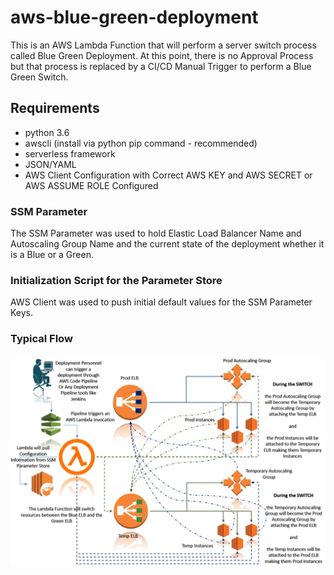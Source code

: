 # aws-blue-green-deployment

This is an AWS Lambda Function that will perform a server switch process called Blue Green Deployment. At this point, there is no Approval Process but that process is replaced by a CI/CD Manual Trigger to perform a Blue Green Switch.

## Requirements
- python 3.6
- awscli (install via python pip command - recommended)
- serverless framework
- JSON/YAML
- AWS Client Configuration with Correct AWS KEY and AWS SECRET or AWS ASSUME ROLE Configured

### SSM Parameter

The SSM Parameter was used to hold Elastic Load Balancer Name and Autoscaling Group Name and the current state of the deployment whether it is a Blue or a Green.

### Initialization Script for the Parameter Store

AWS Client was used to push initial default values for the SSM Parameter Keys.


### Typical Flow

![alt text](images/blue-green-deployment-aws.png)
